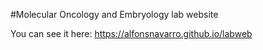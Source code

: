 #Molecular Oncology and Embryology lab website



You can see it here: https://alfonsnavarro.github.io/labweb
